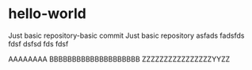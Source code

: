 # hello-world
Just basic repository-basic commit
Just basic repository
asfads
fadsfds
fdsf
dsfsd
fds
fdsf

AAAAAAAA
BBBBBBBBBBBBBBBBBBBB
ZZZZZZZZZZZZZZZZYYZZ
